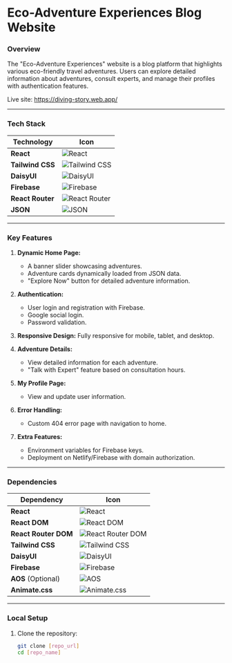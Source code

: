 # Eco-Adventure Experiences Blog Website

### Overview
The "Eco-Adventure Experiences" website is a blog platform that highlights various eco-friendly travel adventures. Users can explore detailed information about adventures, consult experts, and manage their profiles with authentication features.

Live site: https://diving-story.web.app/

---

### Tech Stack

| **Technology**   | **Icon**                                                                 |
|-------------------|--------------------------------------------------------------------------|
| **React**         | ![React](https://img.shields.io/badge/React-20232A?style=for-the-badge&logo=react&logoColor=61DAFB)       |
| **Tailwind CSS**  | ![Tailwind CSS](https://img.shields.io/badge/TailwindCSS-06B6D4?style=for-the-badge&logo=tailwindcss&logoColor=white) |
| **DaisyUI**       | ![DaisyUI](https://img.shields.io/badge/DaisyUI-FF7043?style=for-the-badge&logoColor=white)            |
| **Firebase**      | ![Firebase](https://img.shields.io/badge/Firebase-FFCA28?style=for-the-badge&logo=firebase&logoColor=white) |
| **React Router**  | ![React Router](https://img.shields.io/badge/React_Router-CA4245?style=for-the-badge&logo=react-router&logoColor=white) |
| **JSON**          | ![JSON](https://img.shields.io/badge/JSON-000000?style=for-the-badge&logo=json&logoColor=white)         |

---

### Key Features
1. **Dynamic Home Page:**
   - A banner slider showcasing adventures.
   - Adventure cards dynamically loaded from JSON data.
   - "Explore Now" button for detailed adventure information.

2. **Authentication:**
   - User login and registration with Firebase.
   - Google social login.
   - Password validation.

3. **Responsive Design:** Fully responsive for mobile, tablet, and desktop.

4. **Adventure Details:**
   - View detailed information for each adventure.
   - "Talk with Expert" feature based on consultation hours.

5. **My Profile Page:**
   - View and update user information.

6. **Error Handling:**
   - Custom 404 error page with navigation to home.

7. **Extra Features:**
   - Environment variables for Firebase keys.
   - Deployment on Netlify/Firebase with domain authorization.

---

### Dependencies

| **Dependency**         | **Icon**                                                                 |
|-------------------------|--------------------------------------------------------------------------|
| **React**              | ![React](https://img.shields.io/badge/React-20232A?style=for-the-badge&logo=react&logoColor=61DAFB) |
| **React DOM**          | ![React DOM](https://img.shields.io/badge/React_DOM-20232A?style=for-the-badge&logo=react&logoColor=61DAFB) |
| **React Router DOM**   | ![React Router DOM](https://img.shields.io/badge/React_Router_DOM-CA4245?style=for-the-badge&logo=react-router&logoColor=white) |
| **Tailwind CSS**       | ![Tailwind CSS](https://img.shields.io/badge/TailwindCSS-06B6D4?style=for-the-badge&logo=tailwindcss&logoColor=white) |
| **DaisyUI**            | ![DaisyUI](https://img.shields.io/badge/DaisyUI-FF7043?style=for-the-badge&logoColor=white) |
| **Firebase**           | ![Firebase](https://img.shields.io/badge/Firebase-FFCA28?style=for-the-badge&logo=firebase&logoColor=white) |
| **AOS** (Optional)     | ![AOS](https://img.shields.io/badge/AOS-20232A?style=for-the-badge&logoColor=white) |
| **Animate.css**        | ![Animate.css](https://img.shields.io/badge/Animate.css-FF4081?style=for-the-badge&logoColor=white) |

---

### Local Setup
1. Clone the repository:
   ```bash
   git clone [repo_url]
   cd [repo_name]
